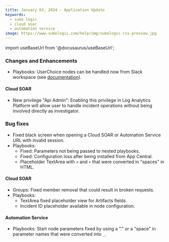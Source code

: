 ```yaml
---
title: January 03, 2024 - Application Update
keywords:
  - sumo logic
  - cloud soar
  - automation service
image: https://www.sumologic.com/help/img/sumologic-rss-preview.jpg
---
```


import useBaseUrl from '@docusaurus/useBaseUrl';

### Changes and Enhancements
* Playbooks: UserChoice nodes can be handled now from Slack workspace (see [documentation](https://www.sumologic.com/help/docs/cloud-soar/cloud-soar-delivery-2/#configure-slack-for-cloud-soar)).

#### Cloud SOAR
* New privilege "Api Admin": Enabling this privilege in Log Analytics Platform will allow user to handle incident operations without being involved directly as investigator.

### Bug fixes
* Fixed black screen when opening a Cloud SOAR or Automation Service URL with invalid session.
* Playbooks:
  * Fixed: Parameters not being passed to nested playbooks.
  * Fixed: Configuration loss after being installed from App Central.
  * Placeholder TextArea with `<` and `>` that were converted in "spaces" in HTML.

#### Cloud SOAR
* Groups: Fixed member removal that could result in broken requests.
* Playbooks:
  * TextArea fixed placeholder view for Artifacts fields.
  * Incident ID placeholder available in node configuration.

#### Automation Service
* Playbooks: Start node parameters fixed by using a “.” or a "space" in parameter names that were converted into `_`.
